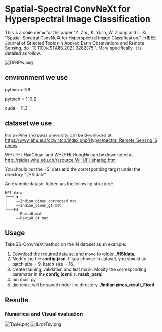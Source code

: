 # Spatial-Spectral ConvNeXt for Hyperspectral Image Classification

This is a code demo for the paper "Y. Zhu, K. Yuan, W. Zhong and L. Xu, "Spatial-Spectral ConvNeXt for Hyperspectral Image Classification," in IEEE Journal of Selected Topics in Applied Earth Observations and Remote Sensing, doi: 10.1109/JSTARS.2023.3282975.". More specifically, it is detailed as follow.

<img src="https://i.328888.xyz/2022/12/25/DFBPw.png" alt="DFBPw.png" border="0" />


## environment we use

python = 3.9

pytorch = 1.10.2

cuda = 11.3

## dataset we use
Indian Pine and pavia university can be downloded at https://www.ehu.eus/ccwintco/index.php/Hyperspectral_Remote_Sensing_Scenes

WHU-Hi-HanChuan and WHU-Hi-HongHu can be downloded at http://rsidea.whu.edu.cn/resource_WHUHi_sharing.htm

You should put the HSI data and the corresponding target under the directory "./HSIdata"

An example dataset folder has the following structure:

```
HSI_data
└───IN
│   │——Indian_pines_corrected.mat
│   │——Indian_pines_gt.mat
└───PU
    │——PaviaU.mat
    │——PaviaU_gt.mat
```

## Usage
Take SS-ConvNeXt method on the IN dataset as an example:

1. Download the required data set and move to folder **./HSIdata**.
2. Modify the file **config.josn**. If you choose In dataset, you should set patch size = 9, batch size = 16.
3. create training, validation and test mask. Modify the corresponding paramater in the **config.josn**(i.e. **mask_para**)
4. run main.py
5. the result will be saved under the directory **./Indian pines_result_Fixed**
## Results
### Numerical and Visual evaluation
<img src="https://img1.imgtp.com/2023/06/21/UGp87PAX.png" alt="Table.png" title="Table.png" />
<img src="https://img1.imgtp.com/2023/06/21/ILrdeTsy.png" alt="ILrdeTsy.png" border="0" />
